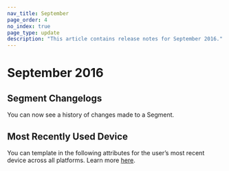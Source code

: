 ```yaml
---
nav_title: September
page_order: 4
no_index: true
page_type: update
description: "This article contains release notes for September 2016."
---
```


# September 2016

## Segment Changelogs
You can now see a history of changes made to a Segment.

## Most Recently Used Device
You can template in the following attributes for the user’s most recent device across all platforms. Learn more [here]({{site.baseurl}}/user_guide/personalization_and_dynamic_content/personalized_messaging/#most-recently-used-device-information).
